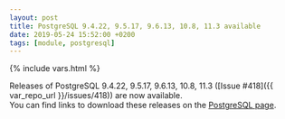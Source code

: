 ```yaml
---
layout: post
title: PostgreSQL 9.4.22, 9.5.17, 9.6.13, 10.8, 11.3 available
date: 2019-05-24 15:52:00 +0200
tags: [module, postgresql]
---
```

{% include vars.html %}

Releases of PostgreSQL 9.4.22, 9.5.17, 9.6.13, 10.8, 11.3 ([Issue #418]({{ var_repo_url }}/issues/418)) are now available.<br />
You can find links to download these releases on the [PostgreSQL page](/modules/postgresql).